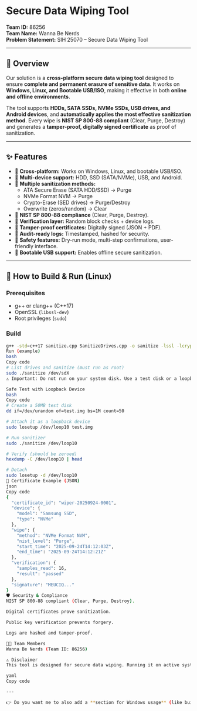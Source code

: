 # Secure Data Wiping Tool  

**Team ID:** 86256  
**Team Name:** Wanna Be Nerds  
**Problem Statement:** SIH 25070 – Secure Data Wiping Tool  

---

## 📌 Overview  
Our solution is a **cross-platform secure data wiping tool** designed to ensure **complete and permanent erasure of sensitive data**. It works on **Windows, Linux, and Bootable USB/ISO**, making it effective in both **online and offline environments**.  

The tool supports **HDDs, SATA SSDs, NVMe SSDs, USB drives, and Android devices**, and **automatically applies the most effective sanitization method**. Every wipe is **NIST SP 800-88 compliant** (Clear, Purge, Destroy) and generates a **tamper-proof, digitally signed certificate** as proof of sanitization.  

---

## ✨ Features  
- 🔹 **Cross-platform:** Works on Windows, Linux, and bootable USB/ISO.  
- 🔹 **Multi-device support:** HDD, SSD (SATA/NVMe), USB, and Android.  
- 🔹 **Multiple sanitization methods:**  
  - ATA Secure Erase (SATA HDD/SSD) → Purge  
  - NVMe Format NVM → Purge  
  - Crypto-Erase (SED drives) → Purge/Destroy  
  - Overwrite (zeros/random) → Clear  
- 🔹 **NIST SP 800-88 compliance** (Clear, Purge, Destroy).  
- 🔹 **Verification layer:** Random block checks + device logs.  
- 🔹 **Tamper-proof certificates:** Digitally signed (JSON + PDF).  
- 🔹 **Audit-ready logs:** Timestamped, hashed for security.  
- 🔹 **Safety features:** Dry-run mode, multi-step confirmations, user-friendly interface.  
- 🔹 **Bootable USB support:** Enables offline secure sanitization.  

---

## 🚀 How to Build & Run (Linux)  

### Prerequisites  
- g++ or clang++ (C++17)  
- OpenSSL (`libssl-dev`)  
- Root privileges (`sudo`)  

### Build  
```bash
g++ -std=c++17 sanitize.cpp SanitizeDrives.cpp -o sanitize -lssl -lcrypto
Run (example)
bash
Copy code
# List drives and sanitize (must run as root)
sudo ./sanitize /dev/sdX
⚠️ Important: Do not run on your system disk. Use a test disk or a loopback device.

Safe Test with Loopback Device
bash
Copy code
# Create a 50MB test disk
dd if=/dev/urandom of=test.img bs=1M count=50

# Attach it as a loopback device
sudo losetup /dev/loop10 test.img

# Run sanitizer
sudo ./sanitize /dev/loop10

# Verify (should be zeroed)
hexdump -C /dev/loop10 | head

# Detach
sudo losetup -d /dev/loop10
📜 Certificate Example (JSON)
json
Copy code
{
  "certificate_id": "wiper-20250924-0001",
  "device": {
    "model": "Samsung SSD",
    "type": "NVMe"
  },
  "wipe": {
    "method": "NVMe Format NVM",
    "nist_level": "Purge",
    "start_time": "2025-09-24T14:12:03Z",
    "end_time": "2025-09-24T14:12:21Z"
  },
  "verification": {
    "samples_read": 16,
    "result": "passed"
  },
  "signature": "MEUCIQ..."
}
🛡️ Security & Compliance
NIST SP 800-88 compliant (Clear, Purge, Destroy).

Digital certificates prove sanitization.

Public key verification prevents forgery.

Logs are hashed and tamper-proof.

👨‍💻 Team Members
Wanna Be Nerds (Team ID: 86256)

⚠️ Disclaimer
This tool is designed for secure data wiping. Running it on active system disks will result in permanent data loss. Use with caution.

yaml
Copy code

---

👉 Do you want me to also add a **section for Windows usage** (like building with `cl.exe` or MinGW), or keep it Linux-focused for now?